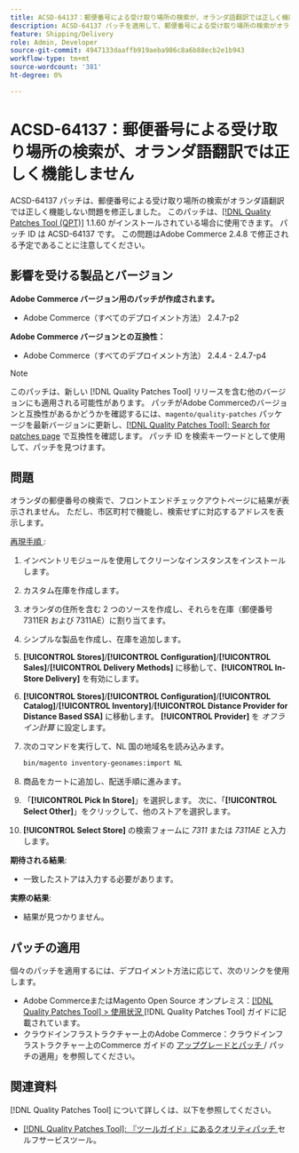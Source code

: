 ```yaml
---
title: ACSD-64137：郵便番号による受け取り場所の検索が、オランダ語翻訳では正しく機能しません
description: ACSD-64137 パッチを適用して、郵便番号による受け取り場所の検索がオランダ語翻訳では正しく機能しない問題を修正してください。
feature: Shipping/Delivery
role: Admin, Developer
source-git-commit: 4947133daaffb919aeba986c8a6b88ecb2e1b943
workflow-type: tm+mt
source-wordcount: '381'
ht-degree: 0%

---
```



# ACSD-64137：郵便番号による受け取り場所の検索が、オランダ語翻訳では正しく機能しません

ACSD-64137 パッチは、郵便番号による受け取り場所の検索がオランダ語翻訳では正しく機能しない問題を修正しました。 このパッチは、[[!DNL Quality Patches Tool (QPT)]](/help/tools/quality-patches-tool/quality-patches-tool-to-self-serve-quality-patches.md) 1.1.60 がインストールされている場合に使用できます。 パッチ ID は ACSD-64137 です。 この問題はAdobe Commerce 2.4.8 で修正される予定であることに注意してください。

## 影響を受ける製品とバージョン

**Adobe Commerce バージョン用のパッチが作成されます。**

* Adobe Commerce（すべてのデプロイメント方法） 2.4.7-p2

**Adobe Commerce バージョンとの互換性：**

* Adobe Commerce（すべてのデプロイメント方法） 2.4.4 - 2.4.7-p4

>[!NOTE]
>
>このパッチは、新しい [!DNL Quality Patches Tool] リリースを含む他のバージョンにも適用される可能性があります。 パッチがAdobe Commerceのバージョンと互換性があるかどうかを確認するには、`magento/quality-patches` パッケージを最新バージョンに更新し、[[!DNL Quality Patches Tool]: Search for patches page](https://experienceleague.adobe.com/tools/commerce-quality-patches/index.html?lang=ja) で互換性を確認します。 パッチ ID を検索キーワードとして使用して、パッチを見つけます。

## 問題

オランダの郵便番号の検索で、フロントエンドチェックアウトページに結果が表示されません。 ただし、市区町村で機能し、検索せずに対応するアドレスを表示します。

<u> 再現手順 </u>:

1. インベントリモジュールを使用してクリーンなインスタンスをインストールします。
1. カスタム在庫を作成します。
1. オランダの住所を含む 2 つのソースを作成し、それらを在庫（郵便番号 7311ER および 7311AE）に割り当てます。
1. シンプルな製品を作成し、在庫を追加します。
1. **[!UICONTROL Stores]**/**[!UICONTROL Configuration]**/**[!UICONTROL Sales]**/**[!UICONTROL Delivery Methods]** に移動して、**[!UICONTROL In-Store Delivery]** を有効にします。
1. **[!UICONTROL Stores]**/**[!UICONTROL Configuration]**/**[!UICONTROL Catalog]**/**[!UICONTROL Inventory]**/**[!UICONTROL Distance Provider for Distance Based SSA]** に移動します。 **[!UICONTROL Provider]** を *オフライン計算* に設定します。
1. 次のコマンドを実行して、NL 国の地域名を読み込みます。

   ```bash
   bin/magento inventory-geonames:import NL
   ```

1. 商品をカートに追加し、配送手順に進みます。
1. 「**[!UICONTROL Pick In Store]**」を選択します。 次に、「**[!UICONTROL Select Other]**」をクリックして、他のストアを選択します。
1. **[!UICONTROL Select Store]** の検索フォームに *7311* または *7311AE* と入力します。


**期待される結果**:

* 一致したストアは入力する必要があります。

**実際の結果**:

* 結果が見つかりません。

## パッチの適用

個々のパッチを適用するには、デプロイメント方法に応じて、次のリンクを使用します。

* Adobe CommerceまたはMagento Open Source オンプレミス：[[!DNL Quality Patches Tool] > 使用状況 ](/help/tools/quality-patches-tool/usage.md) [!DNL Quality Patches Tool] ガイドに記載されています。
* クラウドインフラストラクチャー上のAdobe Commerce：クラウドインフラストラクチャー上のCommerce ガイドの [ アップグレードとパッチ ](https://experienceleague.adobe.com/docs/commerce-cloud-service/user-guide/develop/upgrade/apply-patches.html?lang=ja)/ パッチの適用」を参照してください。


## 関連資料

[!DNL Quality Patches Tool] について詳しくは、以下を参照してください。

* [[!DNL Quality Patches Tool]: 『ツールガイド』にあるクオリティパッチ ](/help/tools/quality-patches-tool/quality-patches-tool-to-self-serve-quality-patches.md) セルフサービスツール。
